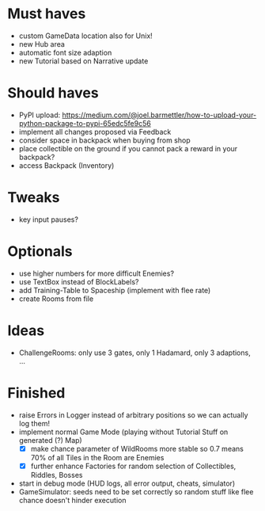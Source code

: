 # Must haves #
- custom GameData location also for Unix!
- new Hub area
- automatic font size adaption
- new Tutorial based on Narrative update

# Should haves #
- PyPI upload:
https://medium.com/@joel.barmettler/how-to-upload-your-python-package-to-pypi-65edc5fe9c56
- implement all changes proposed via Feedback
- consider space in backpack when buying from shop
- place collectible on the ground if you cannot pack a reward in your backpack?
- access Backpack (Inventory)

# Tweaks #
- key input pauses?

# Optionals #

- use higher numbers for more difficult Enemies?
- use TextBox instead of BlockLabels?
- add Training-Table to Spaceship (implement with flee rate)
- create Rooms from file


# Ideas #
- ChallengeRooms: only use 3 gates, only 1 Hadamard, only 3 adaptions, ...

# Finished #
- raise Errors in Logger instead of arbitrary positions so we can actually log them!
- implement normal Game Mode (playing without Tutorial Stuff on generated (?) Map)
  - [x] make chance parameter of WildRooms more stable so 0.7 means 70% of 
  all Tiles in the Room are Enemies
  - [x] further enhance Factories for random selection of Collectibles, Riddles, Bosses 
- start in debug mode (HUD logs, all error output, cheats, simulator)
- GameSimulator: seeds need to be set correctly so random stuff like flee chance doesn't hinder execution
